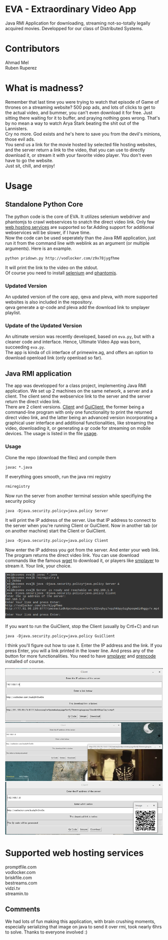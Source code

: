 # EVA - Extraordinary Video App
Java RMI Application for downloading, streaming not-so-totally legally acquired movies. Developped for our class of Distributed Systems.

# Contributors
Ahmad Mel  
Ruben Ruperez 

# What is madness?
Remember that last time you were trying to watch that episode of Game of thrones on a streaming website? 500 pop ads, and
lots of clicks to get to the actual video, and bummer, you can't even download it for free. Just sitting there waiting for it
to buffer, and praying nothing goes wrong. That's by no mean a way to watch Arya Stark beating the shit out of the Lannisters.  
Cry no more. God exists and he's here to save you from the devil's minions, those evil ads.  
You send us a link for the movie hosted by selected file hosting websites, and the server return a link to the video, that you
can use to directly download it, or stream it with your favorite video player. You don't even have to go the website.  
Just sit, chill, and enjoy!


# Usage
## Standalone Python Core
The python code is the core of EVA. It utilizes selenium webdriver and phantomjs to crawl webservices to snatch the direct video link. Only few  [web hosting services](#supported-web-hosting-services) are supported so far.Adding support for additional webservices will be slower, if I have time.   
Now the code can be used seperately than the Java RMI application, just run it from the command line with weblink as an argument (or multiple arguments). Here is an example.    
```
python pridown.py http://vodlocker.com/z9x78jygfhme
```
It will print the link to the video on the stdout.  
Of course you need to install [selenium](http://selenium-python.readthedocs.org/installation.html) and [phantomjs](http://phantomjs.org/).

### Updated Version
An updated version of the core app, qeva and pleva, with more supported websites is also included in the repository.   
qeva generate a qr-code and pleva add the download link to smplayer playlist.

### Update of the Updated Version
An ultimate version was recently developed, based on `eva.py`, but with a cleaner code and interface. Hence, Ultimate Video App was born, succeeding `eva.py`.   
The app is kinda of cli interface of primewire.ag, and offers an option to download openload link (only openload so far).

## Java RMI application
The app was developped for a class project, implementing Java RMI application. We set up 2 machines on the same network, a server and a client. 
The client send the webservice link to the server and the server return the direct video link.   
There are 2 client versions. [Client](Client.java) and [GuiClient](GuiClient.java), the former being a command-line program with only one functionality to print the returned direct video link, and the latter being an advanced version incorporating a graphical user interface and additional functionalities, like streaming the video, downloading it, or generating a qr code for streaming on mobile devices. The usage is listed in the file [usage](usage).  
### Usage
Clone the repo (download the files) and compile them
```
javac *.java
```
If everything goes smooth, run the java rmi registry
```
rmiregistry
```
Now run the server from another terminal session while specifiying the security policy
```
java -Djava.security.policy=java.policy Server
```
It will print the IP address of the server. Use that IP address to connect to the server when you're running Client or GuiClient.
Now in another tab (or on another machine) start the Client or GuiClient.
```
java -Djava.security.policy=java.policy Client
```
Now enter the IP address you got from the server. And enter your web link. The program returns the direct video link. You can use download commands like the famous [wget](https://www.gnu.org/software/wget/) to download it, or players like [smplayer](http://www.smplayer.eu/) to stream it. Your link, your choice.  

![command-line Client](https://github.com/x-mel/eva/blob/master/demo/cmdclient.png "Command-line demo")

If you want to run the GuiClient, stop the Client (usually by Crtl+C) and run
```
java -Djava.security.policy=java.policy GuiClient
```
I think you'll figure out how to use it. Enter the IP address and the link. If you press Enter, you will a 
link printed in the lower line. And press any of the button for more functionalities. You need to have [smplayer](www.smplayer.eu/) and [qrencode](https://fukuchi.org/works/qrencode/) installed of course.

![GuiClient printing the download link](https://github.com/x-mel/eva/blob/master/demo/gen.png "Printing Video Demo")
![GuiClient streaming the video to smplayer](https://github.com/x-mel/eva/blob/master/demo/stream.png "Stream Demo")
![GuiClient generating QR code](https://github.com/x-mel/eva/blob/master/demo/qrc.png "Qr Code demo")


# Supported web hosting services
promptfile.com  
vodlocker.com  
briskfile.com  
bestreams.com  
vidzi.tv  
streamin.to  


## Comments
We had lots of fun making this application, with brain crushing moments, especially serializing that image on java to send it over rmi, took nearly 6hrs to solve. Thanks to everyone involved :)  
